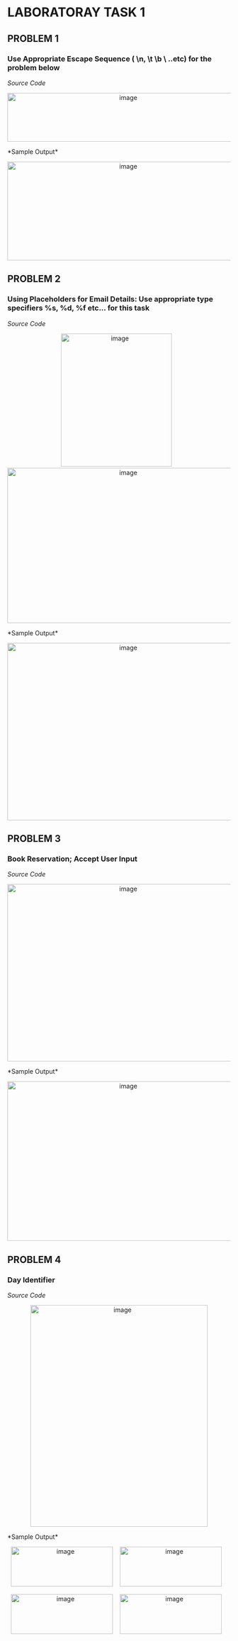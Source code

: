 # **LABORATORAY TASK 1**

## PROBLEM 1
### Use Appropriate Escape Sequence ( \n, \t \b \ ..etc) for the problem below  
*Source Code* 
<p align="center">
  <img width="530" height="110" alt="image" src="https://github.com/user-attachments/assets/760ae079-5e08-4f19-9f15-470016712d77" /> 
</p>
*Sample Output*
<p align="center">
  <img width="530" height="223" alt="image" src="https://github.com/user-attachments/assets/12282822-b2d8-4b38-afec-557955a69769" />  
</p>

## PROBLEM 2
### Using Placeholders for Email Details: Use appropriate type specifiers %s, %d, %f etc... for this task  
*Source Code*  
<p align="center">
  <img width="250" height="300" alt="image" src="https://github.com/user-attachments/assets/28e0606c-e00c-4483-8422-dafc7f417d58" />
  &nbsp;&nbsp;
  <img width="530" height="350" alt="image" src="https://github.com/user-attachments/assets/f66ef552-0a98-4804-b95e-372ad2b89007" />
</p>
*Sample Output*  
<p align="center">
  <img width="530" height="400" alt="image" src="https://github.com/user-attachments/assets/2269e3b2-67b0-41ae-aa48-edd061b3e5a8" />  
</p>

## PROBLEM 3
### Book Reservation; Accept User Input
*Source Code*  
<p align="center">
  <img width="530" height="400" alt="image" src="https://github.com/user-attachments/assets/13f5b893-7f69-46c9-861e-8523997f361e" />  
</p>
*Sample Output*  
<p align="center">
  <img width="530" height="360" alt="image" src="https://github.com/user-attachments/assets/5a08b036-e37d-41da-bec0-0a959fe12b63" />  
</p>

## PROBLEM 4
### Day Identifier
*Source Code* 
<p align="center">
  <img width="400" height="500" alt="image" src="https://github.com/user-attachments/assets/a85cb364-1631-4058-a6fd-ffc298fb5551" />  
</p>
*Sample Output*  
<p align="center"> 
  <img width="230" height="90" alt="image" src="https://github.com/user-attachments/assets/4fd1f3f0-b86a-4c0d-ad56-5c97631d90b7" />  
  &nbsp;&nbsp;
  <img width="230" height="90" alt="image" src="https://github.com/user-attachments/assets/a528bb9a-411f-42ff-a740-9240d14f7d79" /> 
  &nbsp;&nbsp;
</p>  
<p align="center"> 
  <img width="230" height="90" alt="image" src="https://github.com/user-attachments/assets/91943c28-58c1-4586-837b-bda6982d02f6" />
  &nbsp;&nbsp;
  <img width="230" height="90" alt="image" src="https://github.com/user-attachments/assets/bba016ee-23cb-4530-8b59-785215499bd2" />
  &nbsp;&nbsp;
</p>

 
  
  



